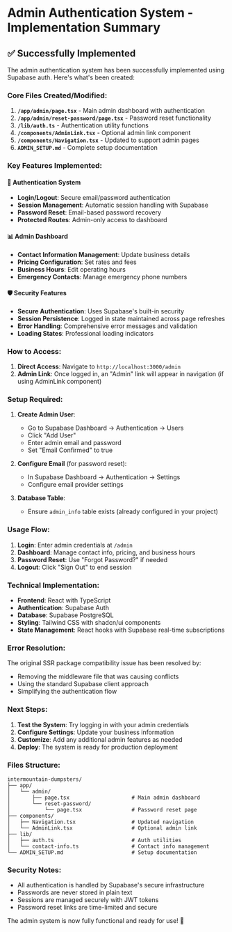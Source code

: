 # Admin Authentication System - Implementation Summary

## ✅ Successfully Implemented

The admin authentication system has been successfully implemented using Supabase auth. Here's what's been created:

### **Core Files Created/Modified:**

1. **`/app/admin/page.tsx`** - Main admin dashboard with authentication
2. **`/app/admin/reset-password/page.tsx`** - Password reset functionality
3. **`/lib/auth.ts`** - Authentication utility functions
4. **`/components/AdminLink.tsx`** - Optional admin link component
5. **`/components/Navigation.tsx`** - Updated to support admin pages
6. **`ADMIN_SETUP.md`** - Complete setup documentation

### **Key Features Implemented:**

#### 🔐 Authentication System
- **Login/Logout**: Secure email/password authentication
- **Session Management**: Automatic session handling with Supabase
- **Password Reset**: Email-based password recovery
- **Protected Routes**: Admin-only access to dashboard

#### 📊 Admin Dashboard
- **Contact Information Management**: Update business details
- **Pricing Configuration**: Set rates and fees
- **Business Hours**: Edit operating hours
- **Emergency Contacts**: Manage emergency phone numbers

#### 🛡️ Security Features
- **Secure Authentication**: Uses Supabase's built-in security
- **Session Persistence**: Logged in state maintained across page refreshes
- **Error Handling**: Comprehensive error messages and validation
- **Loading States**: Professional loading indicators

### **How to Access:**

1. **Direct Access**: Navigate to `http://localhost:3000/admin`
2. **Admin Link**: Once logged in, an "Admin" link will appear in navigation (if using AdminLink component)

### **Setup Required:**

1. **Create Admin User**:
   - Go to Supabase Dashboard → Authentication → Users
   - Click "Add User"
   - Enter admin email and password
   - Set "Email Confirmed" to true

2. **Configure Email** (for password reset):
   - In Supabase Dashboard → Authentication → Settings
   - Configure email provider settings

3. **Database Table**:
   - Ensure `admin_info` table exists (already configured in your project)

### **Usage Flow:**

1. **Login**: Enter admin credentials at `/admin`
2. **Dashboard**: Manage contact info, pricing, and business hours
3. **Password Reset**: Use "Forgot Password?" if needed
4. **Logout**: Click "Sign Out" to end session

### **Technical Implementation:**

- **Frontend**: React with TypeScript
- **Authentication**: Supabase Auth
- **Database**: Supabase PostgreSQL
- **Styling**: Tailwind CSS with shadcn/ui components
- **State Management**: React hooks with Supabase real-time subscriptions

### **Error Resolution:**

The original SSR package compatibility issue has been resolved by:
- Removing the middleware file that was causing conflicts
- Using the standard Supabase client approach
- Simplifying the authentication flow

### **Next Steps:**

1. **Test the System**: Try logging in with your admin credentials
2. **Configure Settings**: Update your business information
3. **Customize**: Add any additional admin features as needed
4. **Deploy**: The system is ready for production deployment

### **Files Structure:**

```
intermountain-dumpsters/
├── app/
│   └── admin/
│       ├── page.tsx                    # Main admin dashboard
│       └── reset-password/
│           └── page.tsx                # Password reset page
├── components/
│   ├── Navigation.tsx                  # Updated navigation
│   └── AdminLink.tsx                   # Optional admin link
├── lib/
│   ├── auth.ts                         # Auth utilities
│   └── contact-info.ts                 # Contact info management
└── ADMIN_SETUP.md                      # Setup documentation
```

### **Security Notes:**

- All authentication is handled by Supabase's secure infrastructure
- Passwords are never stored in plain text
- Sessions are managed securely with JWT tokens
- Password reset links are time-limited and secure

The admin system is now fully functional and ready for use! 🎉 